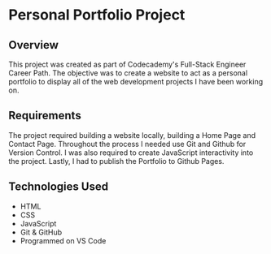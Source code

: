 # Personal Portfolio Project

## Overview
This project was created as part of Codecademy's Full-Stack Engineer Career Path. The objective was to create a website to act as a personal portfolio to display all of the web development projects I have been working on. 

## Requirements
The project required building a website locally, building a Home Page and Contact Page. Throughout the process I needed use Git and Github for Version Control. I was also required to create JavaScript interactivity into the project. Lastly, I had to publish the Portfolio to Github Pages. 

##  Technologies Used
- HTML
- CSS
- JavaScript
- Git & GitHub
- Programmed on VS Code